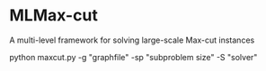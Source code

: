 # MLMax-cut
A multi-level framework for solving large-scale Max-cut instances

python maxcut.py -g "graphfile" -sp "subproblem size" -S "solver"
